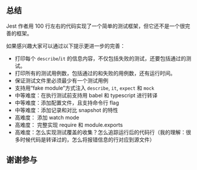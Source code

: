 ## 总结

Jest 作者用 100 行左右的代码实现了一个简单的测试框架，但它还不是一个很完善的框架。

如果感兴趣大家可以通过以下提示更进一步的完善：

- 打印每个 `describe`/`it` 的信息内容，不仅包括失败的测试，还要包括通过的测试。
- 打印所有的测试用例数，包括通过的和失败的用例数，还有运行时间。
- 保证测试文件里必须最少有一个测试用例
- 支持用“fake module”方式注入 `describe`, `it`, `expect` 和 `mock`
- 中等难度：在执行测试前支持用 babel 和 typescript 进行转译
- 中等难度：添加配置文件，且支持命令行 flag
- 中等难度：添加记录和对比 snapshot 的特性
- 高难度： 添加 watch mode
- 高难度： 完整实现 require 和 module.exports
- 高难度：怎么实现测试覆盖的收集？怎么追踪运行后的代码行（我的理解：很多时候代码是转译过的，怎么将报错信息的行对应到源文件）

## 谢谢参与
